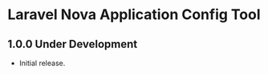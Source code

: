 Laravel Nova Application Config Tool
====================================

1.0.0 Under Development
-----------------------

- Initial release.
